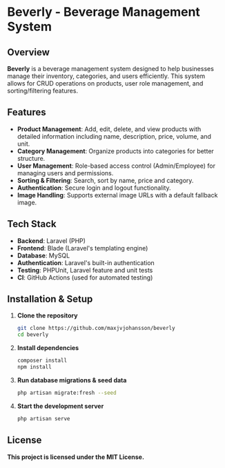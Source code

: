 # Beverly - Beverage Management System

## Overview
**Beverly** is a beverage management system designed to help businesses manage their inventory, categories, and users efficiently. This system allows for CRUD operations on products, user role management, and sorting/filtering features.

## Features
- **Product Management**: Add, edit, delete, and view products with detailed information including name, description, price, volume, and unit.
- **Category Management**: Organize products into categories for better structure.
- **User Management**: Role-based access control (Admin/Employee) for managing users and permissions.
- **Sorting & Filtering**: Search, sort by name, price and category.
- **Authentication**: Secure login and logout functionality.
- **Image Handling**: Supports external image URLs with a default fallback image.

## Tech Stack
- **Backend**: Laravel (PHP)
- **Frontend**: Blade (Laravel's templating engine)
- **Database**: MySQL
- **Authentication**: Laravel's built-in authentication
- **Testing**: PHPUnit, Laravel feature and unit tests
- **CI**: GitHub Actions (used for automated testing)

## Installation & Setup
1. **Clone the repository**
    ```sh
    git clone https://github.com/maxjvjohansson/beverly
    cd beverly

2. **Install dependencies**
    ```sh 
    composer install
    npm install

3. **Run database migrations & seed data**
    ```sh
    php artisan migrate:fresh --seed

4. **Start the development server**
    ```sh
    php artisan serve

## License
**This project is licensed under the MIT License.**